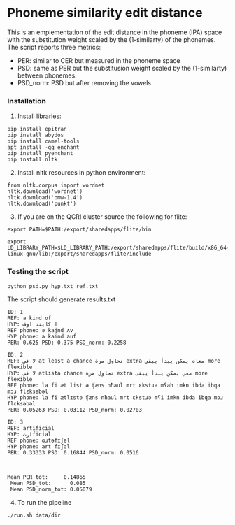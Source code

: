 # Phoneme similarity edit distance

This is an emplementation of the edit distance in the phoneme (IPA) space with the substitution weight scaled by the (1-similarty) of the phonemes. The script reports three metrics: 
- PER: similar to CER but measured in the phoneme space
- PSD: same as PER but the substitusion weight scaled by the (1-similarty) between phonemes.
- PSD_norm: PSD but after removing the vowels 

### Installation
1. Install libraries:

```
pip install epitran
pip install abydos
pip install camel-tools
apt install -qq enchant
pip install pyenchant
pip install nltk
```
2. Install nltk resources in python environment:
```
from nltk.corpus import wordnet
nltk.download('wordnet')
nltk.download('omw-1.4')
nltk.download('punkt')
```
3. If you are on the QCRI cluster source the following for flite:
```
export PATH=$PATH:/export/sharedapps/flite/bin

export LD_LIBRARY_PATH=$LD_LIBRARY_PATH:/export/sharedapps/flite/build/x86_64-linux-gnu/lib:/export/sharedapps/flite/include
```

### Testing the script 
`python psd.py hyp.txt ref.txt`

The script should generate results.txt

```
ID: 1
REF: a kind of
HYP: ا كايند اوف
REF phone: ə kajnd ʌv
HYP phone: a kaind auf
PER: 0.625 PSD: 0.375 PSD_norm: 0.2258

ID: 2
REF: لا في at least a chance نحاول مرة extra معاه يمكن يبدأ يبقى more flexible
HYP: لا في atlista chance نحاول مرة extra معي يمكن يبدأ يبقى more flexible
REF phone: la fi æt list ə ʧæns nħaul mrt ɛkstɹə mʕah imkn ibda ibqa mɔɹ flɛksəbəl
HYP phone: la fi ætlɪstə ʧæns nħaul mrt ɛkstɹə mʕi imkn ibda ibqa mɔɹ flɛksəbəl
PER: 0.05263 PSD: 0.03112 PSD_norm: 0.02703

ID: 3
REF: artificial
HYP: ارتficial
REF phone: ɑɹtəfɪʃəl
HYP phone: art fɪʃəl
PER: 0.33333 PSD: 0.16844 PSD_norm: 0.0516



Mean PER_tot:     0.14865
 Mean PSD_tot:      0.085
 Mean PSD_norm_tot: 0.05079
```

4. To run the pipeline 

`./run.sh data/dir`
